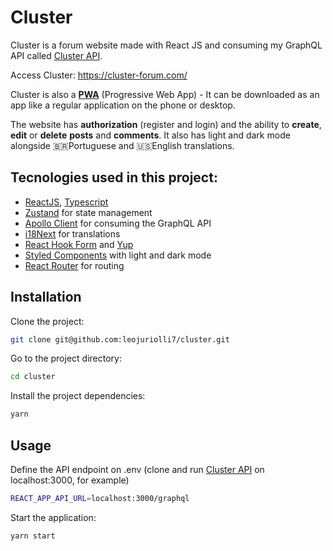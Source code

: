 # Cluster

Cluster is a forum website made with React JS and consuming my GraphQL API called <a href="https://github.com/leojuriolli7/cluster-api">Cluster API</a>.

Access Cluster: https://cluster-forum.com/

Cluster is also a <a href="https://web.dev/progressive-web-apps/">**PWA**</a> (Progressive Web App) - It can be downloaded as an app like a regular application on the phone or desktop.

The website has **authorization** (register and login) and the ability to **create**, **edit** or **delete** **posts** and **comments**. It also has light and dark mode alongside 🇧🇷Portuguese and 🇺🇸English translations.

## Tecnologies used in this project:

- <a href="https://reactjs.org/">ReactJS</a>, <a href="https://www.typescriptlang.org/">Typescript</a>
- <a href="https://github.com/pmndrs/zustand">Zustand</a> for state management
- <a href="https://www.apollographql.com/apollo-client">Apollo Client</a> for consuming the GraphQL API
- <a href="https://react.i18next.com/">i18Next</a> for translations
- <a href="https://react-hook-form.com/">React Hook Form</a> and <a href="https://github.com/jquense/yup">Yup</a>
- <a href="https://styled-components.com/">Styled Components</a> with light and dark mode
- <a href="https://reactrouter.com/">React Router</a> for routing

## Installation
Clone the project:

```bash
git clone git@github.com:leojuriolli7/cluster.git
```

Go to the project directory:

```bash
cd cluster
```

Install the project dependencies:

```bash
yarn
```

## Usage
Define the API endpoint on .env (clone and run <a href="https://github.com/leojuriolli7/cluster-api">Cluster API</a> on localhost:3000, for example)
```bash
REACT_APP_API_URL=localhost:3000/graphql
```


Start the application:

```bash
yarn start
```
